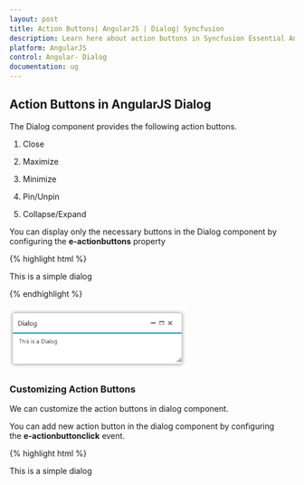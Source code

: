 ```yaml
---
layout: post
title: Action Buttons| AngularJS | Dialog| Syncfusion
description: Learn here about action buttons in Syncfusion Essential AngularJS Dialog Control, its elements, and more.
platform: AngularJS
control: Angular- Dialog
documentation: ug
---
```


## Action Buttons in AngularJS Dialog

The Dialog component provides the following action buttons.

1. Close

2. Maximize

3. Minimize

4. Pin/Unpin

5. Collapse/Expand

You can display only the necessary buttons in the Dialog component by configuring the **e-actionbuttons** property

{% highlight html %}
    <div id="dialog" ej-dialog e-title="Dialog"  e-actionbuttons="Icons">
          <p>This is a simple dialog</p>
    </div>
    <script>
        angular.module('dialogApp', ['ejangular'])
         .controller('DialogCtrl', function ($scope) {
             $scope.Icons = ["close", "maximize", "minimize"]
         });
    </script>
{% endhighlight %}



![Action Buttons in AngularJS Dialog](action-buttons_images\action-buttons_img1.png)

### Customizing Action Buttons

We can customize the action buttons in dialog component.

You can add new action button in the dialog component by configuring the **e-actionbuttonclick** event.



{% highlight html %}


<div id="dialog" ej-dialog e-title="Dialog" e-showoninit="false" e-actionbuttons="Icons" e-actionbuttonclick="playMedia">
        <p>This is a simple dialog</p>
    </div>
    <script>
        angular.module('dialogApp', ['ejangular'])
         .controller('DialogCtrl', function ($scope) {
             $scope.Icons = ["close", "maximize", "minimize", "pin", "mediaplay", "search"];
             $scope.playMedia = function (args) {
                 console.log(args.buttonID);
             }

         });
    </script>


{% endhighlight %}





![Action Buttons in AngularJS Dialog](action-buttons_images\customizing-action-buttons_img1.png)

### Giving Modal dialog

The Dialog component’s [modal dialog](https://en.wikipedia.org/wiki/Modal_window) acts like a child window that is displayed on top of the main window/screen and disables the main window interaction until it is closed. We can enable or disable this modal dialog in our dialog component by using the property [`e-enablemodal`]. You can refer the following code example to set this property.



{% highlight html %}
                <div id="lognForm" ej-dialog title="Modal dialog" e-enablemodal="true" enableresize="true"  isresponsive="true">
                    <p>This is a simple model dialog</p>
                </div>
{% endhighlight %}


![Action Buttons Images in AngularJS Dialog](action-buttons_images\giving-modael-dialog_img1.png)


### Containment

If the property **e- containment** is set, then dialog will append to the selected element and it is restricted to move only within the specified container element (i.e.) it is the selector for the container element. It is more useful for the modal dialog the place in a container. You can refer the following code example to set this property.



{% highlight html %}

<div class="cols-sample-area">
                <div id="lognForm" ej-dialog title="Modal dialog" e-enablemodal="true" containment=".cols-sample-area" enableresize="true"  isresponsive="true">
                    <p>This is a simple model dialog</p>
                </div>
                  </div>
{% endhighlight %}



In the above code we have restricted to move the dialog component with the given containment (i.e.) with the cols-sample-area 

![Containment in AngularJS Dialog](action-buttons_images\containment_img1.png)

Note: This [`e-containtment`] property is mostly used for the Modal dialog to restrict to specific container. And this property is similar to the “[e-target](https://help.syncfusion.com/api/js/ejdialog)” property but this additionally sets the drag area for dialog. Also this property overrides target property if both are set.

